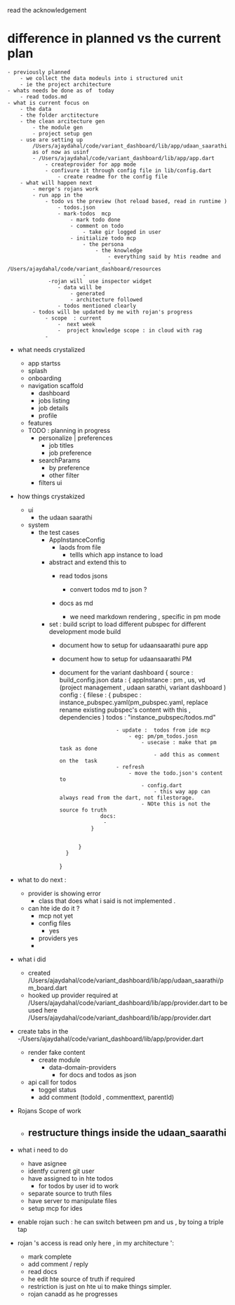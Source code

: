 read the acknowledgement
# difference in planned vs the current plan
    - previously planned 
        - we collect the data modeuls into i structured unit 
        - ie the project architecture
    - whats needs be done as of  today  
        - read todos.md
    - what is current focus on 
        - the data 
        - the folder arctitecture 
        - the clean arcitecture gen 
            - the module gen
            - project setup gen 
        - use are setting up 
            /Users/ajaydahal/code/variant_dashboard/lib/app/udaan_saarathi
            as of now as usinf 
            - /Users/ajaydahal/code/variant_dashboard/lib/app/app.dart
                - createprovider for app mode 
                - confivure it through config file in lib/config.dart
                    - create readme for the config file
        - what will happen next 
            - merge's rojans work
            - run app in the 
                - todo vs the preview (hot reload based, read in runtime )
                    - todos.json
                    - mark-todos  mcp 
                        - mark todo done 
                        - comment on todo 
                            - take gir logged in user 
                        - initialize todo mcp
                            - the persona
                                - the knowledge 
                                    - everything said by htis readme and
                                    - /Users/ajaydahal/code/variant_dashboard/resources
                            - 
                 -rojan will  use inspector widget 
                    - data will be 
                        - generated  
                        - architecture followed 
                    - todos mentioned clearly 
            - todos will be updated by me with rojan's progress
                - scope  : current 
                    -  next week 
                    -  project knowledge scope : in cloud with rag 
                -

- what needs crystalized 
    - app startss
    - splash 
    - onboarding 
    - navigation scaffold 
        - dashboard
        - jobs listing 
        - job details 
        - profile 
    - features 
    - TODO : planning  in progress 
        - personalize | preferences 
            - job titles 
            - job preference 
        - searchParams
            - by preference
            - other filter  
        - filters ui 
- how things crystakized 
    - ui 
        - the udaan saarathi 
    - system 
        - the test cases 
            - AppInstanceConfig
                - laods from file 
                    - tellls which app instance to load 
            - abstract and extend this to 
                - read todos jsons
                    - convert todos md to json ?
                
                - docs as md 
                    - we need markdown rendering , specific in pm mode 
            - set  : build script to load different pubspec for different development mode build
                - document how to setup for udaansaarathi pure app
                - document how to setup for udaansaarathi  PM
                - document for the variant dashboard
                    {   source : build_config.json
                        data : {
                            appInstance : pm , us, vd (project management , udaan sarathi, variant dashboard )
                            config : {
                                filese : {
                                    pubspec : instance_pubspec.yaml(pm_pubspec.yaml, replace rename  existing pubspec's content with this , dependencies  )
                                    todos : "instance_pubspec/todos.md"
                                        
                                        - update :  todos from ide mcp 
                                            - eg: pm/pm_todos.josn 
                                                - usecase : make that pm task as done 
                                                    - add this as comment on the  task
                                        - refresh 
                                            - move the todo.json's content to 
                                                - config.dart
                                                    - this way app can always read from the dart, not filestorage.
                                                - NOte this is not the source fo truth 
                                   docs: 
                                    -      
                                }
                                

                            }
                        }
                        
                    }

            


    
            
- what to do next : 
    - provider is showing error 
        - class that does what i said is not implemented . 
    - can hte ide do it ? 
        - mcp not yet
        - config files 
            - yes 
        - providers 
            yes 
        - 
- what i did 
    - created /Users/ajaydahal/code/variant_dashboard/lib/app/udaan_saarathi/pm_board.dart
    - hooked up 
        provider required at 
        /Users/ajaydahal/code/variant_dashboard/lib/app/provider.dart
        to be used here 
        /Users/ajaydahal/code/variant_dashboard/lib/app/provider.dart

- create tabs in the 
    -/Users/ajaydahal/code/variant_dashboard/lib/app/provider.dart
    - render fake content 
        - create module 
            - data-domain-providers 
                - for docs and todos as json 
    - api call for todos
        - toggel status  
        - add comment (todoId , commenttext, parentId)

- Rojans Scope of work 
    - restructure things inside the udaan_saarathi
        - 
- what i need to do 
    - have asignee 
    - identfy current git user 
    - have assigned to  in hte todos 
        - for todos by user id to work 
    - separate source to truth files 
    - have server to manipulate files 
    - setup mcp for ides 
-  enable rojan such :  he can switch between pm and us , by toing a triple tap 

- rojan 's access is read only here , in my architecture ':
    - mark complete 
    - add comment / reply 
    - read docs 
    - he edit hte source of truth if required 
    - restriction is just on hte ui to make things simpler.
    - rojan canadd as he progresses 
